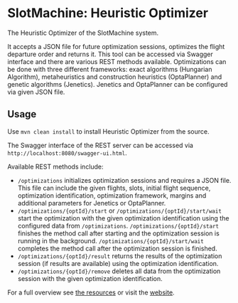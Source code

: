 # SlotMachine: Heuristic Optimizer
The Heuristic Optimizer of the SlotMachine system.

It accepts a JSON file for future optimization sessions, optimizes the flight departure order and returns it. This tool can be accessed via Swagger interface and there are various REST methods available. Optimizations can be done with three different frameworks: exact algorithms (Hungarian Algorithm), metaheuristics and construction heuristics (OptaPlanner) and genetic algorithms (Jenetics). Jenetics and OptaPlanner can be configured via given JSON file.

## Usage

Use `mvn clean install` to install Heuristic Optimizer from the source.

The Swagger interface of the REST server can be accessed via `http://localhost:8080/swagger-ui.html`.

Available REST methods include:

- `/optimizations` initializes optimization sessions and requires a JSON file. This file can include the given flights, slots, initial flight sequence, optimization identification, optimization framework, margins and additional parameters for Jenetics or OptaPlanner.
- `/optimizations/{optId}/start` or `/optimizations/{optId}/start/wait` start the optimization with the given optimization identification using the configured data from `/optimizations`. `/optimizations/{optId}/start` finishes the method call after starting and the optimization session is running in the background. `/optimizations/{optId}/start/wait` completes the method call after the optimization session is finished.
- `/optimizations/{optId}/result` returns the results of the optimization session (if results are available) using the optimization identification.
- `/optimizations/{optId}/remove` deletes all data from the optimization session with the given optimization identification.

For a full overview see [the resources](/docs/resources.md) or visit the [website](https://jku-win-dke.github.io/SlotMachine-Optimizer/).
